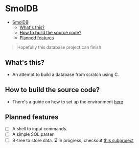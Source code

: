 # SmolDB

<!--toc:start-->
- [SmolDB](#smoldb)
  - [What's this?](#whats-this)
  - [How to build the source code?](#how-to-build-the-source-code)
  - [Planned features](#planned-features)
<!--toc:end-->

> Hopefully this database project can finish

## What's this?

- An attempt to build a database from scratch using C.

## How to build the source code?

- There's a guide on how to set up the environment [here](./docs/dev-env.md)

## Planned features

- [ ] A shell to input commands.
- [ ] A simple SQL parser.
- [ ] B-tree to store data. :hourglass: In progress, checkout [this subproject](https://github.com/huynguyen-and-friend-projects/b-tree)
